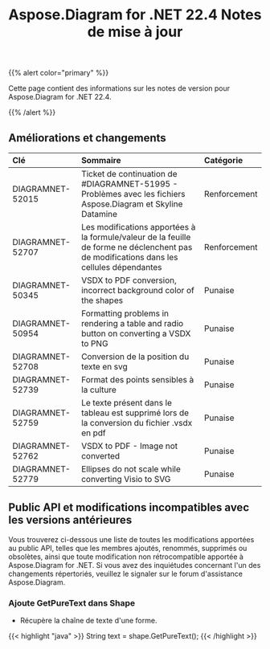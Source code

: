 ﻿---
title: Aspose.Diagram for .NET 22.4 Notes de mise à jour
type: docs
weight: 24
url: /fr/net/aspose-diagram-for-net-22-4-release-notes/
---
{{% alert color="primary" %}} 

Cette page contient des informations sur les notes de version pour Aspose.Diagram for .NET 22.4.

{{% /alert %}} 
## **Améliorations et changements**

|**Clé**|**Sommaire**|**Catégorie**|
|:- |:- |:- |
|DIAGRAMNET-52015|Ticket de continuation de #DIAGRAMNET-51995 - Problèmes avec les fichiers Aspose.Diagram et Skyline Datamine|Renforcement|
|DIAGRAMNET-52707|Les modifications apportées à la formule/valeur de la feuille de forme ne déclenchent pas de modifications dans les cellules dépendantes|Renforcement|
|DIAGRAMNET-50345|VSDX to PDF conversion, incorrect background color of the shapes|Punaise|
|DIAGRAMNET-50954|Formatting problems in rendering a table and radio button on converting a VSDX to PNG|Punaise|
|DIAGRAMNET-52708|Conversion de la position du texte en svg|Punaise|
|DIAGRAMNET-52739|Format des points sensibles à la culture|Punaise|
|DIAGRAMNET-52759|Le texte présent dans le tableau est supprimé lors de la conversion du fichier .vsdx en pdf|Punaise|
|DIAGRAMNET-52762|VSDX to PDF - Image not converted|Punaise|
|DIAGRAMNET-52779|Ellipses do not scale while converting Visio to SVG|Punaise|

## **Public API et modifications incompatibles avec les versions antérieures**
Vous trouverez ci-dessous une liste de toutes les modifications apportées au public API, telles que les membres ajoutés, renommés, supprimés ou obsolètes, ainsi que toute modification non rétrocompatible apportée à Aspose.Diagram for .NET. Si vous avez des inquiétudes concernant l'un des changements répertoriés, veuillez le signaler sur le forum d'assistance Aspose.Diagram.
### **Ajoute GetPureText dans Shape**
- Récupère la chaîne de texte d'une forme.

{{< highlight "java" >}}
String text = shape.GetPureText();
{{< /highlight >}}

